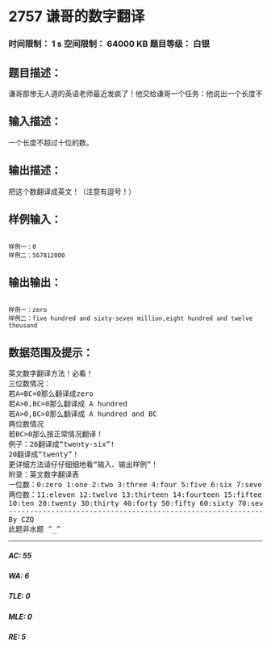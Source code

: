 # 2757 谦哥的数字翻译   
### 时间限制： 1 s     空间限制： 64000 KB     题目等级： 白银  
## 题目描述：  

<pre>
谦哥那惨无人道的英语老师最近发疯了！他交给谦哥一个任务：他说出一个长度不超过十位的数字，谦哥必须把它翻译成英文！谦哥是个很懒的家伙，他找到编程最强的你“帮忙”一下~~
</pre>
  
  
## 输入描述：  

<pre>
一个长度不超过十位的数。
</pre>
  
  
## 输出描述：  

<pre>
把这个数翻译成英文！（注意有逗号！）
</pre>
  
  
## 样例输入：  

<pre><code>
样例一：0  
样例二：567812000
</code></pre>
  
  
## 输出输出：  

<pre><code>
样例一：zero  
样例二：five hundred and sixty-seven million,eight hundred and twelve thousand
</code></pre>
  
  
## 数据范围及提示：  

<pre>
英文数字翻译方法！必看！  
三位数情况：  
若A=BC=0那么翻译成zero  
若A>0,BC=0那么翻译成 A hundred  
若A>0,BC>0那么翻译成 A hundred and BC  
两位数情况  
若BC>0那么按正常情况翻译！  
例子：26翻译成“twenty-six”!  
20翻译成“twenty”！  
更详细方法请仔仔细细地看“输入、输出样例”！
附录：英文数字翻译表  
一位数：0:zero 1:one 2:two 3:three 4:four 5:five 6:six 7:seven 8:eight 9:nine   
两位数：11:eleven 12:twelve 13:thirteen 14:fourteen 15:fifteen 16:sixteen 17:seventeen 18:eighteen 19:nineteen   
10:ten 20:twenty 30:thirty 40:forty 50:fifty 60:sixty 70:seventy 80:eighty 90:ninety  
-------------------------------------------------------------   
By CZQ  
此题非水题 ^_^
</pre>
  
  
***  

##### AC: 55  
##### WA: 6  
##### TLE: 0  
##### MLE: 0  
##### RE: 5  
